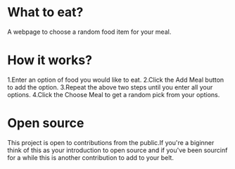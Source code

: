 # What to eat?
A webpage to choose a random food item for your meal. 
# How it works?
1.Enter an option of food you would like to eat.
2.Click the Add Meal button to add the option.
3.Repeat the above two steps until you enter all your options.
4.Click the Choose Meal to get a random pick from your options.
# Open source
This project is open to contributions from the public.If you're a biginner think of this as your introduction to open source and if you've been sourcinf for a while this is another contribution to add to your belt.
